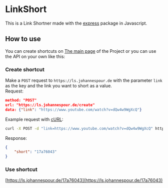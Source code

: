 # LinkShort
This is a Link Shortner made with the [express]("https://expressjs.com/de/") package in Javascript.

## How to use
You can create shortcuts on [The main page](https://ls.johannespour.de/site) of the Project or you can use the API on your own like this:
### Create shortcut
Make a `POST` request to `https://ls.johannespour.de` with the parameter `link` as the key and the link you want to short as a value.<br>
Request:
```json
method: "POST"
url: "https://ls.johannespour.de/create"
data: {"link": "https://www.youtube.com/watch?v=dQw4w9WgXcQ"}
```
Example request with [cURL](https://de.wikipedia.org/wiki/CURL):
```bash
curl -X POST -d "link=https://www.youtube.com/watch?v=dQw4w9WgXcQ" https://ls.johannespour.de
```
Response:
```json
{
    "short": "17a76043"
}
```

### Use shortcut
[https://ls.johannespour.de/17a76043](https://ls.johannespour.de/17a76043)